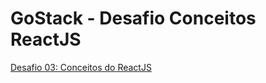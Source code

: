 # GoStack - Desafio Conceitos ReactJS
[Desafio 03: Conceitos do ReactJS](https://github.com/Rocketseat/bootcamp-gostack-desafios/tree/master/desafio-conceitos-reactjs)